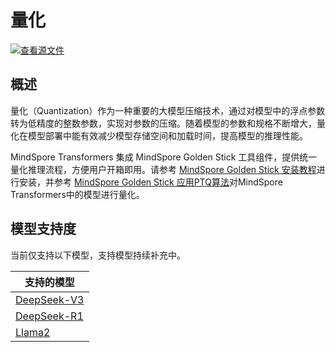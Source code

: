 # 量化

[![查看源文件](https://mindspore-website.obs.cn-north-4.myhuaweicloud.com/website-images/master/resource/_static/logo_source.svg)](https://gitee.com/mindspore/docs/blob/master/docs/mindformers/docs/source_zh_cn/usage/quantization.md)

## 概述

量化（Quantization）作为一种重要的大模型压缩技术，通过对模型中的浮点参数转为低精度的整数参数，实现对参数的压缩。随着模型的参数和规格不断增大，量化在模型部署中能有效减少模型存储空间和加载时间，提高模型的推理性能。

MindSpore Transformers 集成 MindSpore Golden Stick 工具组件，提供统一量化推理流程，方便用户开箱即用。请参考 [MindSpore Golden Stick 安装教程](https://www.mindspore.cn/golden_stick/docs/zh-CN/master/install.html)进行安装，并参考 [MindSpore Golden Stick 应用PTQ算法](https://www.mindspore.cn/golden_stick/docs/zh-CN/master/ptq/ptq.html)对MindSpore Transformers中的模型进行量化。

## 模型支持度

当前仅支持以下模型，支持模型持续补充中。

| 支持的模型                                                                                                                             |
|-----------------------------------------------------------------------------------------------------------------------------------|
| [DeepSeek-V3](https://gitee.com/mindspore/mindformers/blob/dev/research/deepseek3/deepseek3_671b/predict_deepseek3_671b.yaml)     |
| [DeepSeek-R1](https://gitee.com/mindspore/mindformers/blob/dev/research/deepseek3/deepseek_r1_671b/predict_deepseek_r1_671b.yaml) |
| [Llama2](https://gitee.com/mindspore/mindformers/blob/dev/configs/llama2/predict_llama2_13b_ptq.yaml)                             |